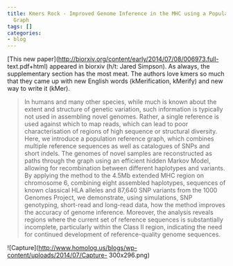 ```yaml
---
title: Kmers Rock - Improved Genome Inference in the MHC using a Population Reference
  Graph
tags: []
categories:
- blog
---
```

[This new paper](http://biorxiv.org/content/early/2014/07/08/006973.full-
text.pdf+html) appeared in biorxiv (h/t: Jared Simpson). As always, the
supplementary section has the most meat. The authors love kmers so much that
they came up with new English words (kMerification, kMerify) and new way to
write it (kMer).
<!--more-->

> In humans and many other species, while much is known about the extent and
structure of genetic variation, such information is typically not used in
assembling novel genomes. Rather, a single reference is used against which to
map reads, which can lead to poor characterisation of regions of high sequence
or structural diversity. Here, we introduce a population reference graph,
which combines multiple reference sequences as well as catalogues of SNPs and
short indels. The genomes of novel samples are reconstructed as paths through
the graph using an efficient hidden Markov Model, allowing for recombination
between different haplotypes and variants. By applying the method to the 4.5Mb
extended MHC region on chromosome 6, combining eight assembled haplotypes,
sequences of known classical HLA alleles and 87,640 SNP variants from the 1000
Genomes Project, we demonstrate, using simulations, SNP genotyping, short-read
and long-read data, how the method improves the accuracy of genome inference.
Moreover, the analysis reveals regions where the current set of reference
sequences is substantially incomplete, particularly within the Class II
region, indicating the need for continued development of reference-quality
genome sequences.

![Capture](http://www.homolog.us/blogs/wp-content/uploads/2014/07/Capture-
300x296.png)

